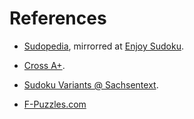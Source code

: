 # References

* [Sudopedia](https://www.sudopedia.org/wiki/Main_Page), mirrorred at [Enjoy Sudoku](http://sudopedia.enjoysudoku.com/).
* [Cross A+](http://www.cross-plus-a.com/sudoku.htm).
* [Sudoku Variants @ Sachsentext](http://www.sachsentext.de/en/taxonomy/term/137).


* [F-Puzzles.com](https://www.f-puzzles.com/)
